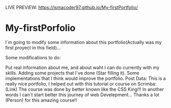 LIVE PREVIEW: https://ismacoder97.github.io/My-firstPortfolio/

# My-firstPorfolio

I´m going to modify some information about this portfolio(Actually was my first proyect in this field)...

Some modifications to do:

Put real information about me, and about waht I can do currently with my skills.
Adding some projects that I´ve done (Star filling it).
Some implementations that I think would improve the portfolio.
Post Data: This is a really nice portfolio, I helped out with this tutorial or course on Scrimba: (Link) The course was done by better known like the CSS King!!! In another words I can´t start better this journey of web Develepment... Thanks a lot (Person) for this amazing course!!
